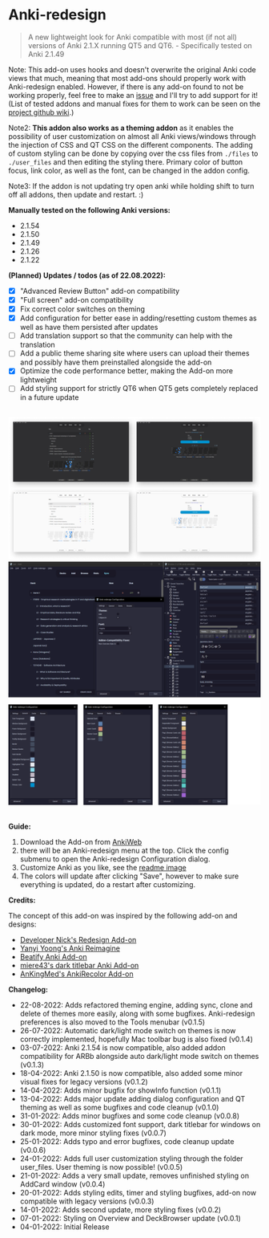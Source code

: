 # Anki-redesign

> A new lightweight look for Anki compatible with most (if not all) versions of Anki 2.1.X running QT5 and QT6. - Specifically tested on Anki 2.1.49

Note: This add-on uses hooks and doesn't overwrite the original Anki code views that much, meaning that most add-ons should properly work with Anki-redesign enabled. However, if there is any add-on found to not be working properly, feel free to make an [issue](https://github.com/Shirajuki/anki-redesign/issues) and I'll try to add support for it!
(List of tested addons and manual fixes for them to work can be seen on the [project github wiki](https://github.com/Shirajuki/anki-redesign/wiki/Compatible-Add-ons-for-Anki-2.1).)

Note2: <b>This addon also works as a theming addon</b> as it enables the possibility of user customization on almost all Anki views/windows through the injection of CSS and QT CSS on the different components. The adding of custom styling can be done by copying over the css files from `./files` to `./user_files` and then editing the styling there. Primary color of button focus, link color, as well as the font, can be changed in the addon config.

Note3: If the addon is not updating try open anki while holding shift to turn off all addons, then update and restart. :)

**Manually tested on the following Anki versions:**

- 2.1.54
- 2.1.50
- 2.1.49
- 2.1.26
- 2.1.22

**(Planned) Updates / todos (as of 22.08.2022):**

- [x] "Advanced Review Button" add-on compatibility
- [x] "Full screen" add-on compatibility
- [x] Fix correct color switches on theming
- [x] Add configuration for better ease in adding/resetting custom themes as well as have them persisted after updates
- [ ] Add translation support so that the community can help with the translation
- [ ] Add a public theme sharing site where users can upload their themes and possibly have them preinstalled alongside the add-on
- [x] Optimize the code performance better, making the Add-on more lightweight
- [ ] Add styling support for strictly QT6 when QT5 gets completely replaced in a future update

<br/>
<div><img src="./screenshots/ui-half.png"></div>
<div><img src="./screenshots/dialog.png"></div>
<br/>

**Guide:**

1. Download the Add-on from [AnkiWeb](https://ankiweb.net/shared/info/308574457)
2. there will be an Anki-redesign menu at the top. Click the config submenu to open the Anki-redesign Configuration dialog.
3. Customize Anki as you like, see the [readme image](https://raw.githubusercontent.com/Shirajuki/anki-redesign/main/screenshots/guide.png)
4. The colors will update after clicking "Save", however to make sure everything is updated, do a restart after customizing.

**Credits:**

The concept of this add-on was inspired by the following add-on and designs:

- [Developer Nick's Redesign Add-on](https://github.com/nickdvlpr/Redesign)
- [Yanyi Yoong's Anki Reimagine](https://www.behance.net/gallery/50253077/Anki-Reimagine)
- [Beatify Anki Add-on](https://github.com/ShoroukAziz/Beautify-Anki)
- [miere43's dark titlebar Anki Add-on](https://github.com/miere43/anki-dark-titlebar)
- [AnKingMed's AnkiRecolor Add-on](https://github.com/AnKingMed/AnkiRecolor)

**Changelog:**

- 22-08-2022: Adds refactored theming engine, adding sync, clone and delete of themes more easily, along with some bugfixes. Anki-redesign preferences is also moved to the Tools menubar (v0.1.5)
- 26-07-2022: Automatic dark/light mode switch on themes is now correctly implemented, hopefully Mac toolbar bug is also fixed (v0.1.4)
- 03-07-2022: Anki 2.1.54 is now compatible, also added addon compatibility for ARBb alongside auto dark/light mode switch on themes (v0.1.3)
- 18-04-2022: Anki 2.1.50 is now compatible, also added some minor visual fixes for legacy versions (v0.1.2)
- 14-04-2022: Adds minor bugfix for showInfo function (v0.1.1)
- 13-04-2022: Adds major update adding dialog configuration and QT theming as well as some bugfixes and code cleanup (v0.1.0)
- 31-01-2022: Adds minor bugfixes and some code cleanup (v0.0.8)
- 30-01-2022: Adds customized font support, dark titlebar for windows on dark mode, more minor styling fixes (v0.0.7)
- 25-01-2022: Adds typo and error bugfixes, code cleanup update (v0.0.6)
- 24-01-2022: Adds full user customization styling through the folder user_files. User theming is now possible! (v0.0.5)
- 21-01-2022: Adds a very small update, removes unfinished styling on AddCard window (v0.0.4)
- 20-01-2022: Adds styling edits, timer and styling bugfixes, add-on now compatible with legacy versions (v0.0.3)
- 14-01-2022: Adds second update, more styling fixes (v0.0.2)
- 07-01-2022: Styling on Overview and DeckBrowser update (v0.0.1)
- 04-01-2022: Initial Release
